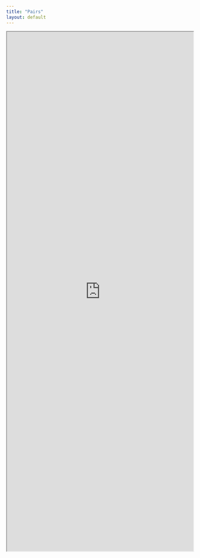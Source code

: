 ```yaml
---
title: "Pairs"
layout: default
---
```


<iframe src="https://docs.google.com/spreadsheets/d/1v-8-P_BCm7iWUDT0LZAbvm0d7tfXoCGpU-9BVqwrm88/edit?usp=sharing" style="width:100%; height:1400px;  overflow: scroll; "></iframe>
